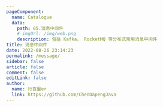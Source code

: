 ```yaml
---
pageComponent:
  name: Catalogue
  data:
    path: 05.消息中间件
    # imgUrl: /img/web.png
    description: 包括 Kafka， RocketMQ 等分布式常用消息中间件
title: 消息中间件
date: 2022-08-26 23:14:23
permalink: /message/
sidebar: false
article: false
comment: false
editLink: false
author: 
  name: 行百里er
  link: https://github.com/ChenDapengJava
---
```

